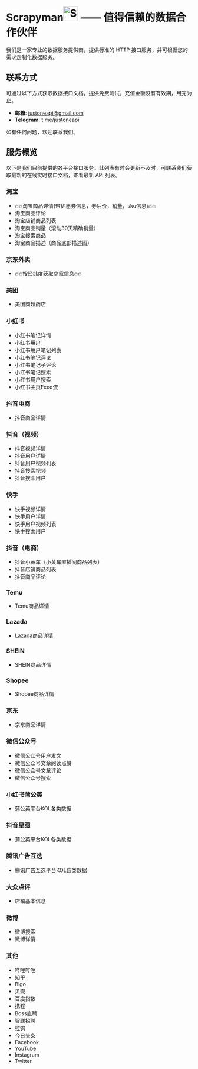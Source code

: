 # Scrapyman<img src="./scrapyman_no_backgroud_100_100.png" alt="Scrapyman Logo" width="40" height="40"/> —— 值得信赖的数据合作伙伴

我们是一家专业的数据服务提供商，提供标准的 HTTP 接口服务，并可根据您的需求定制化数据服务。

## 联系方式

可通过以下方式获取数据接口文档，提供免费测试。充值金额没有有效期，用完为止。

- **邮箱**: justoneapi@gmail.com
- **Telegram**: [t.me/justoneapi](https://t.me/justoneapi)

如有任何问题，欢迎联系我们。

## 服务概览

以下是我们目前提供的各平台接口服务。此列表有时会更新不及时，可联系我们获取最新的在线实时接口文档，查看最新 API 列表。

### 淘宝

- 🔥🔥淘宝商品详情(带优惠券信息，券后价，销量，sku信息)🔥🔥
- 淘宝商品评论
- 淘宝店铺商品列表
- 淘宝商品销量（滚动30天精确销量）
- 淘宝搜索商品
- 淘宝商品描述（商品底部描述图）

### 京东外卖

- 🔥🔥按经纬度获取商家信息🔥🔥

### 美团

- 美团商超药店

### 小红书

- 小红书笔记详情
- 小红书用户
- 小红书用户笔记列表
- 小红书笔记评论
- 小红书笔记子评论
- 小红书笔记搜索
- 小红书用户搜索
- 小红书主页Feed流

### 抖音电商

- 抖音商品详情

### 抖音（视频）

- 抖音视频详情
- 抖音用户详情
- 抖音用户视频列表
- 抖音搜索视频
- 抖音搜索用户

### 快手

- 快手视频详情
- 快手用户详情
- 快手用户视频列表
- 快手搜索用户

### 抖音（电商）

- 抖音小黄车（小黄车直播间商品列表）
- 抖音店铺商品列表
- 抖音商品评论

### Temu

- Temu商品详情

### Lazada

- Lazada商品详情

### SHEIN

- SHEIN商品详情

### Shopee

- Shopee商品详情

### 京东

- 京东商品详情

### 微信公众号

- 微信公众号用户发文
- 微信公众号文章阅读点赞
- 微信公众号文章评论
- 微信公众号搜索

### 小红书蒲公英

- 蒲公英平台KOL各类数据

### 抖音星图

- 蒲公英平台KOL各类数据

### 腾讯广告互选

- 腾讯广告互选平台KOL各类数据

### 大众点评

- 店铺基本信息

### 微博

- 微博搜索
- 微博详情

### 其他

- 哔哩哔哩
- 知乎
- Bigo
- 贝壳
- 百度指数
- 携程
- Boss直聘
- 智联招聘
- 拉钩
- 今日头条
- Facebook
- YouTube
- Instagram
- Twitter
